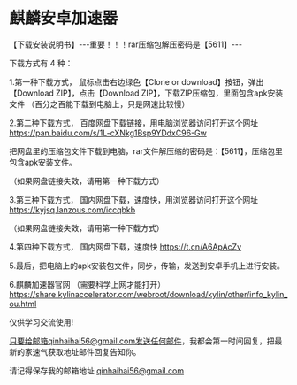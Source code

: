 # 麒麟安卓加速器

【下载安装说明书】---重要！！！rar压缩包解压密码是【5611】---


下载方式有 4 种：


1.第一种下载方式，
鼠标点击右边绿色【Clone or download】按钮，弹出【Download ZIP】，点击【Download ZIP】，下载ZIP压缩包，里面包含apk安装文件
（百分之百能下载到电脑上，只是网速比较慢）



2.第二种下载方式，
百度网盘下载链接，用电脑浏览器访问打开这个网址
https://pan.baidu.com/s/1L-cXNkg1Bsp9YDdxC96-Gw

把网盘里的压缩包文件下载到电脑，rar文件解压缩的密码是：【5611】，压缩包里包含apk安装文件。

（如果网盘链接失效，请用第一种下载方式）




3.第三种下载方式，
国内网盘下载，速度快，用浏览器访问打开这个网址
https://kyjsq.lanzous.com/iccqbkb

（如果网盘链接失效，请用第一种下载方式）


4.第四种下载方式，
国内网盘下载，速度快
https://t.cn/A6ApAcZv



5.最后，把电脑上的apk安装包文件，同步，传输，发送到安卓手机上进行安装。


6.麒麟加速器官网  （需要科学上网才能打开）
https://share.kylinaccelerator.com/webroot/download/kylin/other/info_kylin_ou.html

仅供学习交流使用!

只要给邮箱qinhaihai56@gmail.com发送任何邮件，我都会第一时间回复，把最新的家速气获取地址邮件回复告知你。

请记得保存我的邮箱地址  qinhaihai56@gmail.com
